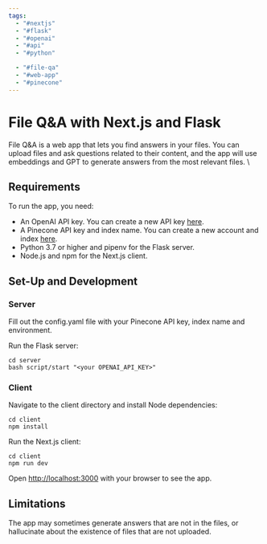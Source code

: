 ```yaml
---
tags:
  - "#nextjs"
  - "#flask"
  - "#openai"
  - "#api"
  - "#python"

  - "#file-qa"
  - "#web-app"
  - "#pinecone"
---
```

# File Q&A with Next.js and Flask

File Q&A is a web app that lets you find answers in your files. You can upload files and ask questions related to their content, and the app will use embeddings and GPT to generate answers from the most relevant files. \

## Requirements

To run the app, you need:

- An OpenAI API key. You can create a new API key [here](https://beta.openai.com/account/api-keys).
- A Pinecone API key and index name. You can create a new account and index [here](https://www.pinecone.io/).
- Python 3.7 or higher and pipenv for the Flask server.
- Node.js and npm for the Next.js client.

## Set-Up and Development

### Server

Fill out the config.yaml file with your Pinecone API key, index name and environment.

Run the Flask server:

```
cd server
bash script/start "<your OPENAI_API_KEY>"
```

### Client

Navigate to the client directory and install Node dependencies:

```
cd client
npm install
```

Run the Next.js client:

```
cd client
npm run dev
```

Open [http://localhost:3000](http://localhost:3000) with your browser to see the app.

## Limitations

The app may sometimes generate answers that are not in the files, or hallucinate about the existence of files that are not uploaded.
